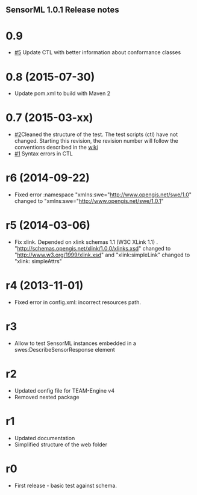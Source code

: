 ## SensorML 1.0.1 Release notes
# 0.9
- [#5](https://github.com/opengeospatial/ets-sensorml10/issues/5) Update CTL with better information about conformance classes

# 0.8 (2015-07-30)
- Update pom.xml to build with Maven 2

# 0.7 (2015-03-xx)

- [#2](https://github.com/opengeospatial/ets-sensorml10/issues/2)Cleaned the structure of the test. The test scripts (ctl) have not changed. Starting this revision, the revision number will follow the conventions described in the [wiki](https://github.com/opengeospatial/cite/wiki/OGC-Compliance-Testing-Tools)
- [#1](https://github.com/opengeospatial/ets-sensorml10/issues/1) Syntax errors in CTL 

# r6 (2014-09-22)

-  Fixed error :namespace "xmlns:swe="http://www.opengis.net/swe/1.0" changed to "xmlns:swe="http://www.opengis.net/swe/1.0.1"

# r5 (2014-03-06)

 - Fix xlink. Depended on xlink schemas 1.1 (W3C XLink 1.1) . "http://schemas.opengis.net/xlink/1.0.0/xlinks.xsd" changed to "http://www.w3.org/1999/xlink.xsd" and "xlink:simpleLink" changed to "xlink: simpleAttrs"

# r4 (2013-11-01)

 - Fixed error in config.xml: incorrect resources path.

# r3

- Allow to test SensorML instances embedded in a swes:DescribeSensorResponse element

# r2

- Updated config file for TEAM-Engine v4
- Removed nested package

# r1

- Updated documentation
- Simplified structure of the web folder

# r0

- First release - basic test against schema.

